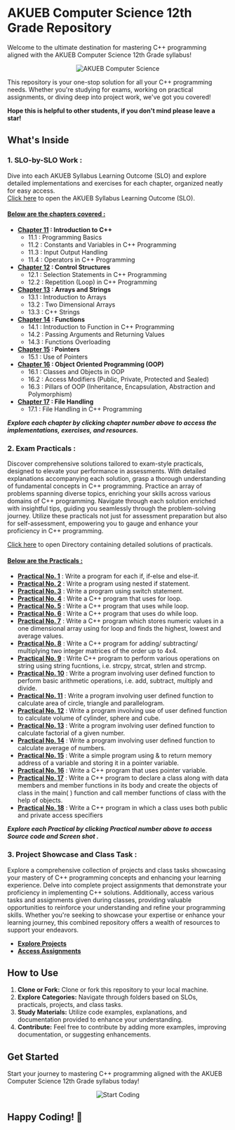 # AKUEB Computer Science 12th Grade Repository

Welcome to the ultimate destination for mastering C++ programming aligned with the AKUEB Computer Science 12th Grade syllabus!
<p align="center">
  <img src="https://img.shields.io/badge/AKUEB-Computer_Science-darkergreen" alt="AKUEB Computer Science">
</p>
This repository is your one-stop solution for all your C++ programming needs. Whether you're studying for exams, working on practical assignments, or diving deep into project work, we've got you covered!<br>

**Hope this is helpful to other students, if you don't mind please leave a star!**

## What's Inside

### 1. SLO-by-SLO Work : 

Dive into each AKUEB Syllabus Learning Outcome (SLO) and explore detailed implementations and exercises for each chapter, organized neatly for easy access.<br>
[Click here](/SLO.docx) to open the AKUEB Syllabus Learning Outcome (SLO).<br>
#### <u>Below are the chapters covered :</u>
- **[Chapter 11](/1.%20Introduction%20to%20C++/) : Introduction to C++**
    - 11.1 : Programming Basics
    - 11.2 : Constants and Variables in C++ Programming
    - 11.3 : Input Output Handling
    - 11.4 : Operators in C++ Programming
- **[Chapter 12](/2.%20Control%20Structures/) : Control Structures**
    - 12.1 : Selection Statements in C++ Programming
    - 12.2 : Repetition (Loop) in C++ Programming
- **[Chapter 13](/3.%20Arrays%20and%20Strings/) : Arrays and Strings**
    - 13.1 : Introduction to Arrays 
    - 13.2 : Two Dimensional Arrays
    - 13.3 : C++ Strings 
- **[Chapter 14]() : Functions**
    - 14.1 : Introduction to Function in C++ Programming
    - 14.2 : Passing Arguments and Returning Values
    - 14.3 : Functions Overloading 
- **[Chapter 15]() : Pointers**
    - 15.1 : Use of Pointers
- **[Chapter 16](/6.%20Object%20Oriented%20Programming/) : Object Oriented Programming (OOP)**
    - 16.1 : Classes and Objects in OOP 
    - 16.2 : Access Modifiers (Public, Private, Protected and Sealed)
    - 16.3 : Pillars of OOP (Inheritance, Encapsulation, Abstraction and Polymorphism)
- **[Chapter 17](/7.%20File%20Handling/) : File Handling**
    - 17.1 : File Handling in C++ Programming

***Explore each chapter by clicking chapter number above to access the implementations, exercises, and resources.***

### 2. Exam Practicals : 

Discover comprehensive solutions tailored to exam-style practicals, designed to elevate your performance in assessments. With detailed explanations accompanying each solution, grasp a thorough understanding of fundamental concepts in C++ programming. Practice an array of problems spanning diverse topics, enriching your skills across various domains of C++ programming. Navigate through each solution enriched with insightful tips, guiding you seamlessly through the problem-solving journey. Utilize these practicals not just for assessment preparation but also for self-assessment, empowering you to gauge and enhance your proficiency in C++ programming.

[Click here](/Practicals/) to open Directory containing detailed solutions of practicals.
#### <u>Below are the Practicals : </u>
- **[Practical No. 1](/Practicals/Topic%202%20Control%20Structures/SLO%20NO%2012.1.2/)** : Write a program for each if, if-else and else-if.
- **[Practical No. 2](/Practicals/Topic%202%20Control%20Structures/SLO%20NO%2012.1.3/)** : Write a program using nested if statement.
- **[Practical No. 3](/Practicals/Topic%202%20Control%20Structures/SLO%20NO%2012.1.5/)** : Write a program using switch statement.
- **[Practical No. 4](/Practicals/Topic%202%20Control%20Structures/SLO%20NO%2012.2.2/)** : Write a C++ program that uses for loop.
- **[Practical No. 5](/Practicals/Topic%202%20Control%20Structures/SLO%20NO%2012.2.3/)** : Write a C++ program that uses while loop.
- **[Practical No. 6](/Practicals/Topic%202%20Control%20Structures/SLO%20NO%2012.2.4/)** : Write a C++ program that uses do while loop.
- **[Practical No. 7](/Practicals/Topic%203%20Arrays%20and%20Strings/SLO%20NO%2013.1.7/)** : Write a C++ program which stores numeric values in a one dimensional array using for loop and finds the highest, lowest and average values.
- **[Practical No. 8](/Practicals/Topic%203%20Arrays%20and%20Strings/SLO%20NO%2013.2.5/)** : Write a C++ program for adding/ subtracting/ multiplying two integer matrices of the order up to 4x4.
- **[Practical No. 9](/Practicals/Topic%203%20Arrays%20and%20Strings/SLO%20NO%2013.3.3/)** : Write C++ program to perform various operations on string using string fucntions, i.e. strcpy, strcat, strlen and strcmp.
- **[Practical No. 10](/Practicals/Topic%204%20Functions/SLO%20NO%2014.1.5/)** : Write a program involving user defined function to perform basic arithmetic operations, i.e. add, subtract, multiply and divide.
- **[Practical No. 11](/Practicals/Topic%204%20Functions/SLO%20NO%2014.1.6/)** : Write a program involving user defined function to calculate area of circle, triangle and parallelogram.
- **[Practical No. 12](/Practicals/Topic%204%20Functions/SLO%20NO%2014.1.7/)** : Write a program involving use of user defined function to calculate volume of cylinder, sphere and cube.
- **[Practical No. 13](/Practicals/Topic%204%20Functions/SLO%20NO%2014.1.8/)** : Write a program involving user defined function to calculate factorial of a given number.
- **[Practical No. 14](/Practicals/Topic%204%20Functions/SLO%20NO%2014.1.9/)** : Write a program involving user defined function to calculate average of numbers.
- **[Practical No. 15](/Practicals/Topic%205%20Pointers/SLO%20NO%2015.1.5/)** : Write a simple program using & to return memory address of a variable and storing it in a pointer variable.
- **[Practical No. 16](/Practicals/Topic%205%20Pointers/SLO%20NO%2015.1.6/)** : Write a C++ program that uses pointer variable.
- **[Practical No. 17](/Practicals/Topic%206%20Object%20Oriented%20Programming/SLO%20NO%2016.1.2/)** : Write a C++ program to declare a class along with data members and member functions in its body and create the objects of class in the main( ) function and call member functions of class with the help of objects. 
- **[Practical No. 18]()** : Write a C++ program in which a class uses both public and private access specifiers

***Explore each Practical by clicking Practical number above to access Source code and Screen shot .***

### 3. Project Showcase and Class Task :

Explore a comprehensive collection of projects and class tasks showcasing your mastery of C++ programming concepts and enhancing your learning experience. Delve into complete project assignments that demonstrate your proficiency in implementing C++ solutions. Additionally, access various tasks and assignments given during classes, providing valuable opportunities to reinforce your understanding and refine your programming skills. Whether you're seeking to showcase your expertise or enhance your learning journey, this combined repository offers a wealth of resources to support your endeavors.

- **[Explore Projects](/Projects/)**
- **[Access Assignments](/Assignments/)**

## How to Use

1. **Clone or Fork:** Clone or fork this repository to your local machine.
2. **Explore Categories:** Navigate through folders based on SLOs, practicals, projects, and class tasks.
3. **Study Materials:** Utilize code examples, explanations, and documentation provided to enhance your understanding.
4. **Contribute:** Feel free to contribute by adding more examples, improving documentation, or suggesting enhancements.

## Get Started

Start your journey to mastering C++ programming aligned with the AKUEB Computer Science 12th Grade syllabus today!

<p align="center">
  <img src="https://img.shields.io/badge/Start-Coding-blue" alt="Start Coding">
</p>

## Happy Coding! 🚀
